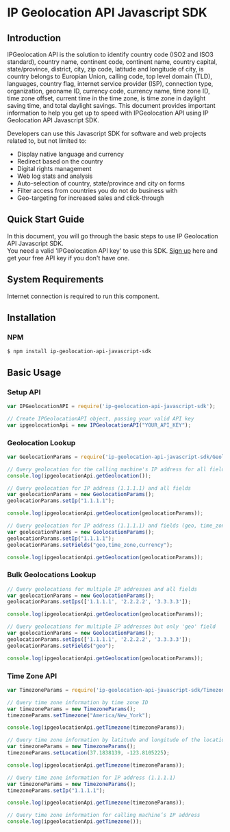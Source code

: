 # IP Geolocation API Javascript SDK

## Introduction
IPGeolocation API is the solution to identify country code (ISO2 and ISO3 standard), country name, continent code, continent name, country capital, state/province, district, city, zip code, latitude and longitude of city, is country belongs to Europian Union, calling code, top level domain (TLD), languages, country flag, internet service provider (ISP), connection type, organization, geoname ID, currency code, currency name, time zone ID, time zone offset, current time in the time zone, is time zone in daylight saving time, and total daylight savings. This document provides important information to help you get up to speed with IPGeolocation API using IP Geolocation API Javascript SDK.

Developers can use this Javascript SDK for software and web projects related to, but not limited to:

* Display native language and currency
* Redirect based on the country
* Digital rights management
* Web log stats and analysis
* Auto-selection of country, state/province and city on forms
* Filter access from countries you do not do business with
* Geo-targeting for increased sales and click-through

## Quick Start Guide
In this document, you will go through the basic steps to use IP Geolocation API Javascript SDK.  
You need a valid 'IPGeolocation API key' to use this SDK. [Sign up](https://ipgeolocation.io/signup) here and get your free API key if you don't have one.

## System Requirements  
Internet connection is required to run this component.

## Installation
### NPM
```cli
$ npm install ip-geolocation-api-javascript-sdk
```

## Basic Usage
### Setup API
```javascript
var IPGeolocationAPI = require('ip-geolocation-api-javascript-sdk');

// Create IPGeolocationAPI object, passing your valid API key
var ipgeolocationApi = new IPGeolocationAPI("YOUR_API_KEY");
```

### Geolocation Lookup
```javascript
var GeolocationParams = require('ip-geolocation-api-javascript-sdk/GeolocationParams.js');

// Query geolocation for the calling machine's IP address for all fields
console.log(ipgeolocationApi.getGeolocation());

// Query geolocation for IP address (1.1.1.1) and all fields
var geolocationParams = new GeolocationParams();
geolocationParams.setIp("1.1.1.1");

console.log(ipgeolocationApi.getGeolocation(geolocationParams));

// Query geolocation for IP address (1.1.1.1) and fields (geo, time_zone and currency)
var geolocationParams = new GeolocationParams();
geolocationParams.setIp("1.1.1.1"); 
geolocationParams.setFields("geo,time_zone,currency");

console.log(ipgeolocationApi.getGeolocation(geolocationParams));
```

### Bulk Geolocations Lookup
```ts
// Query geolocations for multiple IP addresses and all fields
var geolocationParams = new GeolocationParams();
geolocationParams.setIps(['1.1.1.1', '2.2.2.2', '3.3.3.3']);

console.log(ipgeolocationApi.getGeolocation(geolocationParams));

// Query geolocations for multiple IP addresses but only 'geo' field
var geolocationParams = new GeolocationParams();
geolocationParams.setIps(['1.1.1.1', '2.2.2.2', '3.3.3.3']);
geolocationParams.setFields("geo");

console.log(ipgeolocationApi.getGeolocation(geolocationParams));
```

### Time Zone API
```ts
var TimezoneParams = require('ip-geolocation-api-javascript-sdk/TimezoneParams.js');

// Query time zone information by time zone ID
var timezoneParams = new TimezoneParams();
timezoneParams.setTimezone("America/New_York");

console.log(ipgeolocationApi.getTimezone(timezoneParams));

// Query time zone information by latitude and longitude of the location
var timezoneParams = new TimezoneParams();
timezoneParams.setLocation(37.1838139, -123.8105225);

console.log(ipgeolocationApi.getTimezone(timezoneParams));

// Query time zone information for IP address (1.1.1.1)
var timezoneParams = new TimezoneParams();
timezoneParams.setIp("1.1.1.1");

console.log(ipgeolocationApi.getTimezone(timezoneParams));

// Query time zone information for calling machine’s IP address
console.log(ipgeolocationApi.getTimezone());
```

